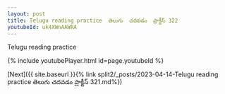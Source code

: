 ```yaml
---
layout: post
title: Telugu reading practice  తెలుగు  చదవడం  ప్రాక్టీస్ 322
youtubeId: uk4XWnAAWRA
---
```

 
 
Telugu reading practice
 
 
 
 
 


{% include youtubePlayer.html id=page.youtubeId %}
 
[Next]({{ site.baseurl }}{% link  split2/_posts/2023-04-14-Telugu reading practice  తెలుగు  చదవడం  ప్రాక్టీస్ 321.md%})
 
